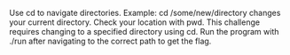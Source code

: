 Use cd to navigate directories.
Example: cd /some/new/directory changes your current directory.
Check your location with pwd.
This challenge requires changing to a specified directory using cd.
Run the program with ./run after navigating to the correct path to get the flag.
